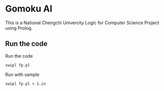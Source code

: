 # Gomoku AI
This is a National Chengchi Univercity Logic for Computer Science Project using Prolog.

## Run the code

Run the code

    swipl fp.pl

Run with sample

    swipl fp.pl < 1.in
